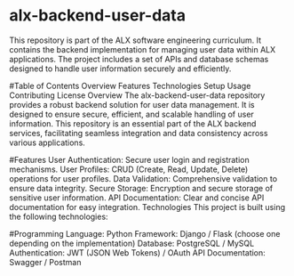 # alx-backend-user-data

This repository is part of the ALX software engineering curriculum. It contains the backend implementation for managing user data within ALX applications. The project includes a set of APIs and database schemas designed to handle user information securely and efficiently.

#Table of Contents
Overview
Features
Technologies
Setup
Usage
Contributing
License
Overview
The alx-backend-user-data repository provides a robust backend solution for user data management. It is designed to ensure secure, efficient, and scalable handling of user information. This repository is an essential part of the ALX backend services, facilitating seamless integration and data consistency across various applications.

#Features
User Authentication: Secure user login and registration mechanisms.
User Profiles: CRUD (Create, Read, Update, Delete) operations for user profiles.
Data Validation: Comprehensive validation to ensure data integrity.
Secure Storage: Encryption and secure storage of sensitive user information.
API Documentation: Clear and concise API documentation for easy integration.
Technologies
This project is built using the following technologies:

#Programming Language: Python
Framework: Django / Flask (choose one depending on the implementation)
Database: PostgreSQL / MySQL
Authentication: JWT (JSON Web Tokens) / OAuth
API Documentation: Swagger / Postman

